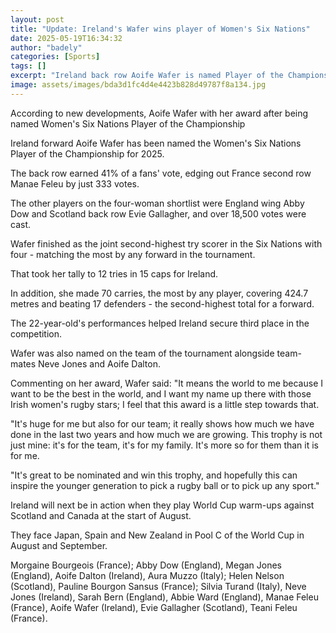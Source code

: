 ```yaml
---
layout: post
title: "Update: Ireland's Wafer wins player of Women's Six Nations"
date: 2025-05-19T16:34:32
author: "badely"
categories: [Sports]
tags: []
excerpt: "Ireland back row Aoife Wafer is named Player of the Championship for the 2025 Women's Six Nations."
image: assets/images/bda3d1fc4d4e4423b828d49787f8a134.jpg
---
```


According to new developments, Aoife Wafer with her award after being named Women's Six Nations Player of the Championship

Ireland forward Aoife Wafer has been named the Women's Six Nations Player of the Championship for 2025.

The back row earned 41% of a fans' vote, edging out France second row Manae Feleu by just 333 votes.

The other players on the four-woman shortlist were England wing Abby Dow and Scotland back row Evie Gallagher, and over 18,500 votes were cast.

Wafer finished as the joint second-highest try scorer in the Six Nations with four - matching the most by any forward in the tournament.

That took her tally to 12 tries in 15 caps for Ireland.

In addition, she made 70 carries, the most by any player, covering 424.7 metres and beating 17 defenders - the second-highest total for a forward.

The 22-year-old's performances helped Ireland secure third place in the competition.

Wafer was also named on the team of the tournament alongside team-mates Neve Jones and Aoife Dalton.

Commenting on her award, Wafer said: "It means the world to me because I want to be the best in the world, and I want my name up there with those Irish women's rugby stars; I feel that this award is a little step towards that.

"It's huge for me but also for our team; it really shows how much we have done in the last two years and how much we are growing. This trophy is not just mine: it's for the team, it's for my family. It's more so for them than it is for me.

"It's great to be nominated and win this trophy, and hopefully this can inspire the younger generation to pick a rugby ball or to pick up any sport."

Ireland will next be in action when they play World Cup warm-ups against Scotland and Canada at the start of August.

They face Japan, Spain and New Zealand in Pool C of the World Cup in August and September.

Morgaine Bourgeois (France); Abby Dow (England), Megan Jones (England), Aoife Dalton (Ireland), Aura Muzzo (Italy); Helen Nelson (Scotland), Pauline Bourgon Sansus (France); Silvia Turand (Italy), Neve Jones (Ireland), Sarah Bern (England), Abbie Ward (England), Manae Feleu (France), Aoife Wafer (Ireland), Evie Gallagher (Scotland), Teani Feleu (France).

